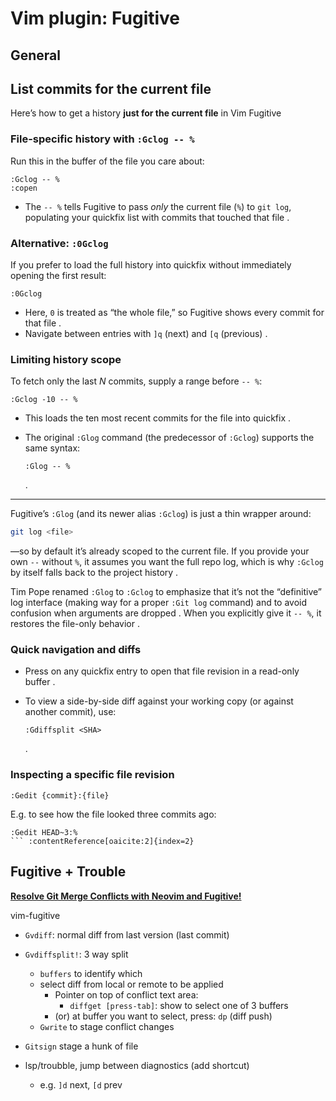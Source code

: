 # Vim plugin: Fugitive

## General

## List commits for the current file

Here’s how to get a history **just for the current file** in Vim Fugitive

### File-specific history with `:Gclog -- %`

Run this in the buffer of the file you care about:

```vim
:Gclog -- %
:copen
```

* The `-- %` tells Fugitive to pass *only* the current file (`%`) to `git log`, populating your quickfix list with commits that touched that file .

### Alternative: `:0Gclog`

If you prefer to load the full history into quickfix without immediately opening the first result:

```vim
:0Gclog
```

* Here, `0` is treated as “the whole file,” so Fugitive shows every commit for that file .
* Navigate between entries with `]q` (next) and `[q` (previous) .

### Limiting history scope

To fetch only the last *N* commits, supply a range before `-- %`:

```vim
:Gclog -10 -- %
```

* This loads the ten most recent commits for the file into quickfix .
* The original `:Glog` command (the predecessor of `:Gclog`) supports the same syntax:

  ```vim
  :Glog -- %
  ```

  .

---

Fugitive’s `:Glog` (and its newer alias `:Gclog`) is just a thin wrapper around:

```bash
git log <file>
```

—so by default it’s already scoped to the current file. If you provide your own `--` without `%`, it assumes you want the full repo log, which is why `:Gclog` by itself falls back to the project history .

Tim Pope renamed `:Glog` to `:Gclog` to emphasize that it’s not the “definitive” log interface (making way for a proper `:Git log` command) and to avoid confusion when arguments are dropped . When you explicitly give it `-- %`, it restores the file-only behavior .

### Quick navigation and diffs

* Press <Enter> on any quickfix entry to open that file revision in a read-only buffer .
* To view a side-by-side diff against your working copy (or against another commit), use:

  ```vim
  :Gdiffsplit <SHA>
  ```

  .

### Inspecting a specific file revision

```vim
:Gedit {commit}:{file}
```

E.g. to see how the file looked three commits ago:

```vim
:Gedit HEAD~3:%
``` :contentReference[oaicite:2]{index=2}
```

## Fugitive + Trouble

**[Resolve Git Merge Conflicts with Neovim and Fugitive!](https://www.youtube.com/watch?v=vpwJ7fqD1CE)**

vim-fugitive
- `Gvdiff`: normal diff from last version (last commit)
- `Gvdiffsplit!`: 3 way split
    - `buffers` to identify which
    - select diff from local or remote to be applied
        - Pointer on top of conflict text area:
            - `diffget [press-tab]`: show to select one of 3 buffers
        - (or) at buffer you want to select, press: `dp` (diff push)
    - `Gwrite` to stage conflict changes
- `Gitsign` stage a hunk of file

- lsp/troubble, jump between diagnostics (add shortcut)
    - e.g. `]d` next, `[d` prev
